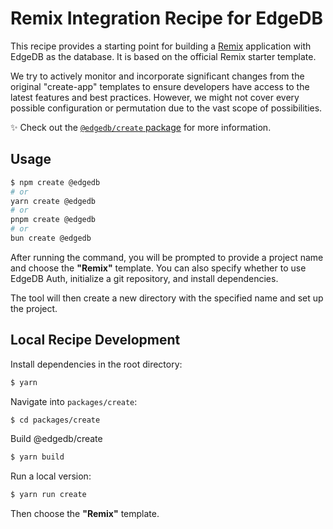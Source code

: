 # Remix Integration Recipe for EdgeDB

This recipe provides a starting point for building a [Remix](https://remix.run/) application with EdgeDB as the database. It is based on the official Remix starter template.

We try to actively monitor and incorporate significant changes from the original "create-app" templates to ensure developers have access to the latest features and best practices. However, we might not cover every possible configuration or permutation due to the vast scope of possibilities.

✨ Check out the [`@edgedb/create` package](https://github.com/edgedb/edgedb-js/blob/master/packages/create/README.md) for more information.

## Usage

```bash
$ npm create @edgedb
# or
yarn create @edgedb
# or
pnpm create @edgedb
# or
bun create @edgedb
```

After running the command, you will be prompted to provide a project name and choose the **"Remix"** template. You can also specify whether to use EdgeDB Auth, initialize a git repository, and install dependencies.

The tool will then create a new directory with the specified name and set up the project.

## Local Recipe Development

Install dependencies in the root directory:

```bash
$ yarn
```

Navigate into `packages/create`:

```bash
$ cd packages/create
```

Build @edgedb/create

```bash
$ yarn build
```

Run a local version:

```bash
$ yarn run create
```

Then choose the **"Remix"** template.
